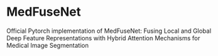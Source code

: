 # MedFuseNet
Official Pytorch implementation of MedFuseNet: Fusing Local and Global Deep Feature Representations with Hybrid Attention Mechanisms for Medical Image Segmentation
